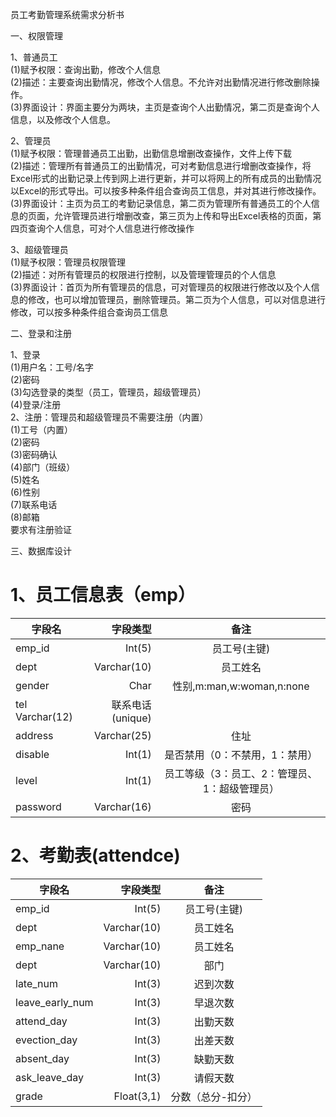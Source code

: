 员工考勤管理系统需求分析书

一、权限管理  

1、普通员工  
(1)赋予权限：查询出勤，修改个人信息  
(2)描述：主要查询出勤情况，修改个人信息。不允许对出勤情况进行修改删除操作。  
(3)界面设计：界面主要分为两块，主页是查询个人出勤情况，第二页是查询个人信息，以及修改个人信息。  

2、管理员  
(1)赋予权限：管理普通员工出勤，出勤信息增删改查操作，文件上传下载  
(2)描述：管理所有普通员工的出勤情况，可对考勤信息进行增删改查操作，将Excel形式的出勤记录上传到网上进行更新，并可以将网上的所有成员的出勤情况以Excel的形式导出。可以按多种条件组合查询员工信息，并对其进行修改操作。  
(3)界面设计：主页为员工的考勤记录信息，第二页为管理所有普通员工的个人信息的页面，允许管理员进行增删改查，第三页为上传和导出Excel表格的页面，第四页查询个人信息，可对个人信息进行修改操作  

3、超级管理员  
(1)赋予权限：管理员权限管理  
(2)描述：对所有管理员的权限进行控制，以及管理管理员的个人信息  
(3)界面设计：首页为所有管理员的信息，可对管理员的权限进行修改以及个人信息的修改，也可以增加管理员，删除管理员。第二页为个人信息，可以对信息进行修改，可以按多种条件组合查询员工信息  

二、登录和注册  

1、登录  
(1)用户名：工号/名字  
(2)密码  
(3)勾选登录的类型（员工，管理员，超级管理员）  
(4)登录/注册  
2、注册：管理员和超级管理员不需要注册（内置）  
(1)工号（内置）  
(2)密码  
(3)密码确认  
(4)部门（班级）  
(5)姓名  
(6)性别  
(7)联系电话  
(8)邮箱  
要求有注册验证  

三、数据库设计  
  
# 1、员工信息表（emp）
| 字段名        | 字段类型    |  备注  |
| --------   | -----:  | :----: |
| emp_id         | Int(5)      |   员工号(主键)    |
| dept        | Varchar(10)      |  员工姓名   |
| gender        | Char      |   性别,m:man,w:woman,n:none     |
| tel	Varchar(12) |	联系电话(unique)  |  
| address |	Varchar(25) |	住址  |
| disable |	Int(1) |	是否禁用（0：不禁用，1：禁用）  |
| level |	Int(1) |	员工等级（3：员工、2：管理员、1：超级管理员）|  
| password |	Varchar(16) |	密码 |

# 2、考勤表(attendce) 
| 字段名        | 字段类型    |  备注  |
| --------   | -----:  | :----: |
| emp_id         | Int(5)      |   员工号(主键)    |
| dept        | Varchar(10)      |  员工姓名   |
| emp_nane |	Varchar(10) |	员工姓名  |
| dept |	Varchar(10) |	部门  |
| late_num |	Int(3) |	迟到次数 | 
| leave_early_num |	Int(3) |	早退次数  |
| attend_day |	Int(3) |	出勤天数 |  
| evection_day |	Int(3) |	出差天数 |  
| absent_day |	Int(3) |	缺勤天数 | 
| ask_leave_day |	Int(3) |	请假天数 | 
| grade |	Float(3,1) |	分数（总分-扣分）  |
